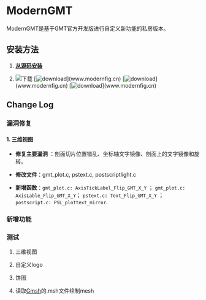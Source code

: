 
# ModernGMT

ModernGMT是基于GMT官方开发版进行自定义新功能的私房版本。

## 安装方法

1. [**从源码安装**](install.md)

2. ![下载](https://img.shields.io/badge/二进制-安装包-orange.svg)   [![download](https://img.shields.io/badge/OSX-下载(制作中...)-green.svg)](www.modernfig.cn)  [![download](https://img.shields.io/badge/Windows-下载(制作中...)-green.svg)](www.modernfig.cn)  [![download](https://img.shields.io/badge/Linux-下载(制作中...)-green.svg)](www.modernfig.cn)


## Change Log

### 漏洞修复

#### 1. **三维视图**

* **修复主要漏洞** ：剖面切片位置错乱、坐标轴文字镜像、剖面上的文字镜像和旋转。

* **修改文件**：gmt_plot.c, pstext.c, postscriptlight.c

* **新增函数**：`gmt_plot.c: AxisTickLabel_Flip_GMT_X_Y` ；
 `gmt_plot.c: AxisLable_Flip_GMT_X_Y`； 
 `pstext.c: Text_Flip_GMT_X_Y` ；
 `postscript.c: PSL_plottext_mirror`. 


### 新增功能


### 测试

1. 三维视图

2. 自定义logo

3. 饼图

4. 读取[Gmsh](http://gmsh.info)的.msh文件绘制mesh

